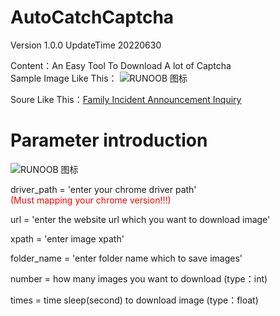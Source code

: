 # AutoCatchCaptcha
Version 1.0.0 UpdateTime 20220630  

Content：An Easy Tool To Download A lot of Captcha  
Sample Image Like This：
![RUNOOB 图标](https://i.imgur.com/o3ucshs.jpg "https://i.imgur.com/o3ucshs.jpg")   

Soure Like This：[Family Incident Announcement Inquiry](https://domestic.judicial.gov.tw/judbp/wkw/WHD9HN01/VERIFY_CODE_IMAGE.htm)   

# Parameter introduction

![RUNOOB 图标](https://i.imgur.com/7IsJVfr.png?1 "https:://i.imgur.com/7IsJVfr.png?1")  

driver_path = 'enter your chrome driver path'  
<font color=#FF0000>(Must mapping your chrome version!!!)</font>


url = 'enter the website url which you want to download image'

xpath = 'enter image xpath'

folder_name = 'enter folder name which to save images'

number = how many images you want to download (type：int)

times = time sleep(second) to download image (type：float)
